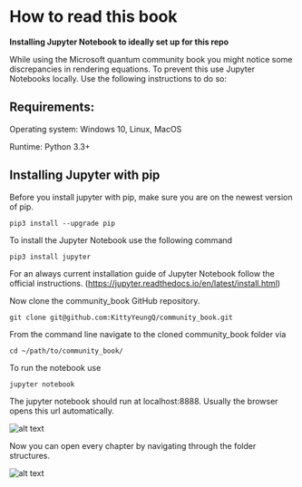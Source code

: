 # How to read this book


**Installing Jupyter Notebook to ideally set up for this repo**

While using the Microsoft quantum community book you might notice some discrepancies in rendering equations. To prevent this use Jupyter Notebooks locally. Use the following instructions to do so: 

## Requirements:

Operating system: Windows 10, Linux, MacOS

Runtime: Python 3.3+


## Installing Jupyter with pip

Before you install jupyter with pip, make sure you are on the newest version of pip.

```pip3 install --upgrade pip```

To install the Jupyter Notebook use the following command

```pip3 install jupyter```

For an always current installation guide of Jupyter Notebook follow the official instructions. (https://jupyter.readthedocs.io/en/latest/install.html) 

Now clone the community_book GitHub repository.

```git clone git@github.com:KittyYeungQ/community_book.git```

From the command line navigate to the cloned community_book folder via 

```cd ~/path/to/community_book/```

To run the notebook use

```jupyter notebook```


The jupyter notebook should run at localhost:8888. Usually the browser opens this url automatically.  

![alt text](media/jupyter_1.png)

Now you can open every chapter by navigating through the folder structures.

![alt text](media/jupyter_2.png)
